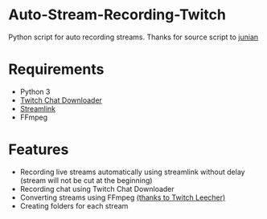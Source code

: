 # Auto-Stream-Recording-Twitch
Python script for auto recording streams.
Thanks for source script to [junian](https://gist.github.com/junian/b41dd8e544bf0e3980c971b0d015f5f6)

# Requirements

* Python 3
* [Twitch Chat Downloader](https://github.com/PetterKraabol/Twitch-Chat-Downloader)
* [Streamlink](https://github.com/streamlink/streamlink)
* FFmpeg

# Features

* Recording live streams automatically using streamlink without delay (stream will not be cut at the beginning)
* Recording chat using Twitch Chat Downloader
* Converting streams using FFmpeg [(thanks to Twitch Leecher)](https://github.com/Franiac/TwitchLeecher)
* Creating folders for each stream
